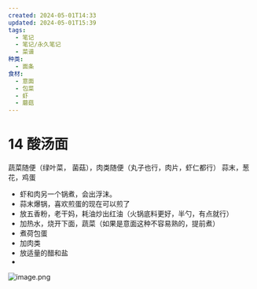 ```yaml
---
created: 2024-05-01T14:33
updated: 2024-05-01T15:39
tags:
  - 笔记
  - 笔记/永久笔记
  - 菜谱
种类:
  - 面条
食材:
  - 意面
  - 包菜
  - 虾
  - 蘑菇
---
```

# 14 酸汤面
蔬菜随便（绿叶菜， 菌菇），肉类随便（丸子也行，肉片，虾仁都行）
蒜末，葱花，鸡蛋
- 虾和肉另一个锅煮，会出浮沫。
- 蒜末爆锅，喜欢煎蛋的现在可以煎了
- 放五香粉，老干妈，耗油炒出红油（火锅底料更好，半勺，有点就行）
- 加热水，烧开下面，蔬菜（如果是意面这种不容易熟的，提前煮）
- 煮荷包蛋
- 加肉类
- 放适量的醋和盐
- 
![image.png](https://gcore.jsdelivr.net/gh/wsm6636/pic/202405011520451.png)
